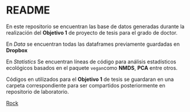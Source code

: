README
================

En este repositorio se encuentran las base de datos generadas durante la
realización del **Objetivo 1** de proyecto de tesis para el grado de
doctor.

En *Data* se encuentran todas las dataframes previamente guardadas en
**Dropbox**

En *Statistics* Se encuentran líneas de código para análisis
estadísticos ecológicos basados en el paquete `vegan`como **NMDS**,
**PCA** entre otros.

Códigos en utilizados para el **Objetivo 1** de tesis se guardaran en
una carpeta correspondiente para ser compartidos posteriormente en
repositorio de laboratorio.

[Rock](%22/Users/Artemis/Documents/GitHub/datasets/Images/rock.png%22)
